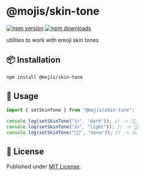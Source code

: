 # @mojis/skin-tone

[![npm version][npm-version-src]][npm-version-href]
[![npm downloads][npm-downloads-src]][npm-downloads-href]

utilities to work with emoji skin tones

## 📦 Installation

```bash
npm install @mojis/skin-tone
```

## 🚀 Usage

```ts
import { setSkinTone } from "@mojis/skin-tone";

console.log(setSkinTone("👍", "dark")); // -> 👍🏿
console.log(setSkinTone("👍", "light")); // -> 👍🏻
console.log(setSkinTone("👍🏻", "none")); // -> 👍
```

## 📄 License

Published under [MIT License](./LICENSE).

<!-- Badges -->

[npm-version-src]: https://img.shields.io/npm/v/@mojis/skin-tone?style=flat&colorA=18181B&colorB=4169E1
[npm-version-href]: https://npmjs.com/package/@mojis/skin-tone
[npm-downloads-src]: https://img.shields.io/npm/dm/@mojis/skin-tone?style=flat&colorA=18181B&colorB=4169E1
[npm-downloads-href]: https://npmjs.com/package/@mojis/skin-tone
